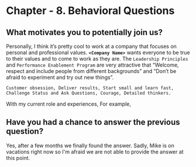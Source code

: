 # Chapter - 8. Behavioral Questions

## What motivates you to potentially join us?

Personally, I think it’s pretty cool to work at a company that focuses on personal and professional values. **`<Company Name>`** wants everyone to be true to their values and to come to work as they are. The `Leadership Principles` and `Performance Enablement Program` are very attractive that  “Welcome, respect and include people from different backgrounds” and “Don’t be afraid to experiment and try out new things”.

`Customer obsession, Deliver results, Start small and learn fast, Challenge Status and Ask Questions, Courage, Detailed thinkers.`

With my current role and experiences, For example, 

## Have you had a chance to answer the previous question?

Yes, after a few months we finally found the answer. Sadly, Mike is on vacations right now so I'm afraid we are not able to provide the answer at this point.



